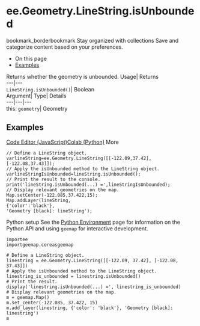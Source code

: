  
#  ee.Geometry.LineString.isUnbounded 
bookmark_borderbookmark Stay organized with collections  Save and categorize content based on your preferences.
  * On this page
  * [Examples](https://developers.google.com/earth-engine/apidocs/ee-geometry-linestring-isunbounded#examples)


Returns whether the geometry is unbounded. 
Usage| Returns  
---|---  
`LineString.isUnbounded()`| Boolean  
Argument| Type| Details  
---|---|---  
this: `geometry`| Geometry  
## Examples
[Code Editor (JavaScript)](https://developers.google.com/earth-engine/apidocs/ee-geometry-linestring-isunbounded#code-editor-javascript-sample)[Colab (Python)](https://developers.google.com/earth-engine/apidocs/ee-geometry-linestring-isunbounded#colab-python-sample) More
```
// Define a LineString object.
varlineString=ee.Geometry.LineString([[-122.09,37.42],[-122.08,37.43]]);
// Apply the isUnbounded method to the LineString object.
varlineStringIsUnbounded=lineString.isUnbounded();
// Print the result to the console.
print('lineString.isUnbounded(...) =',lineStringIsUnbounded);
// Display relevant geometries on the map.
Map.setCenter(-122.085,37.422,15);
Map.addLayer(lineString,
{'color':'black'},
'Geometry [black]: lineString');
```
Python setup
See the [ Python Environment](https://developers.google.com/earth-engine/guides/python_install) page for information on the Python API and using `geemap` for interactive development.
```
importee
importgeemap.coreasgeemap
```
```
# Define a LineString object.
linestring = ee.Geometry.LineString([[-122.09, 37.42], [-122.08, 37.43]])
# Apply the isUnbounded method to the LineString object.
linestring_is_unbounded = linestring.isUnbounded()
# Print the result.
display('linestring.isUnbounded(...) =', linestring_is_unbounded)
# Display relevant geometries on the map.
m = geemap.Map()
m.set_center(-122.085, 37.422, 15)
m.add_layer(linestring, {'color': 'black'}, 'Geometry [black]: linestring')
m
```


